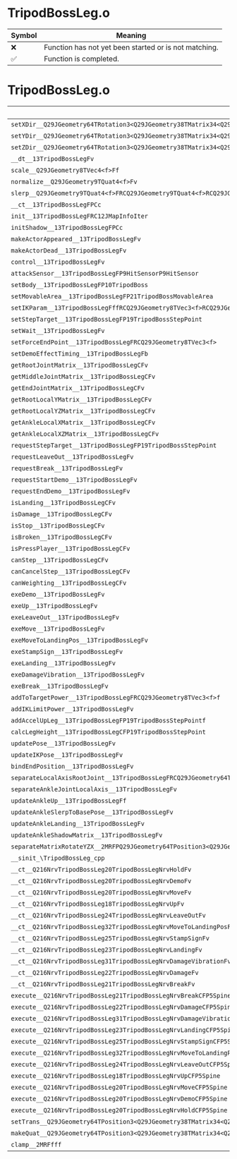 # TripodBossLeg.o
| Symbol | Meaning 
| ------------- | ------------- 
| :x: | Function has not yet been started or is not matching. 
| :white_check_mark: | Function is completed. 


# TripodBossLeg.o
| Symbol | Decompiled? |
| ------------- | ------------- |
| `setXDir__Q29JGeometry64TRotation3<Q29JGeometry38TMatrix34<Q29JGeometry13SMatrix34C<f>>>Ffff` | :x: |
| `setYDir__Q29JGeometry64TRotation3<Q29JGeometry38TMatrix34<Q29JGeometry13SMatrix34C<f>>>Ffff` | :x: |
| `setZDir__Q29JGeometry64TRotation3<Q29JGeometry38TMatrix34<Q29JGeometry13SMatrix34C<f>>>Ffff` | :x: |
| `__dt__13TripodBossLegFv` | :x: |
| `scale__Q29JGeometry8TVec4<f>Ff` | :x: |
| `normalize__Q29JGeometry9TQuat4<f>Fv` | :x: |
| `slerp__Q29JGeometry9TQuat4<f>FRCQ29JGeometry9TQuat4<f>RCQ29JGeometry9TQuat4<f>f` | :x: |
| `__ct__13TripodBossLegFPCc` | :x: |
| `init__13TripodBossLegFRC12JMapInfoIter` | :x: |
| `initShadow__13TripodBossLegFPCc` | :x: |
| `makeActorAppeared__13TripodBossLegFv` | :x: |
| `makeActorDead__13TripodBossLegFv` | :x: |
| `control__13TripodBossLegFv` | :x: |
| `attackSensor__13TripodBossLegFP9HitSensorP9HitSensor` | :x: |
| `setBody__13TripodBossLegFP10TripodBoss` | :x: |
| `setMovableArea__13TripodBossLegFP21TripodBossMovableArea` | :x: |
| `setIKParam__13TripodBossLegFffRCQ29JGeometry8TVec3<f>RCQ29JGeometry8TVec3<f>RCQ29JGeometry8TVec3<f>` | :x: |
| `setStepTarget__13TripodBossLegFP19TripodBossStepPoint` | :x: |
| `setWait__13TripodBossLegFv` | :x: |
| `setForceEndPoint__13TripodBossLegFRCQ29JGeometry8TVec3<f>` | :x: |
| `setDemoEffectTiming__13TripodBossLegFb` | :x: |
| `getRootJointMatrix__13TripodBossLegCFv` | :x: |
| `getMiddleJointMatrix__13TripodBossLegCFv` | :x: |
| `getEndJointMatrix__13TripodBossLegCFv` | :x: |
| `getRootLocalYMatrix__13TripodBossLegCFv` | :x: |
| `getRootLocalYZMatrix__13TripodBossLegCFv` | :x: |
| `getAnkleLocalXMatrix__13TripodBossLegCFv` | :x: |
| `getAnkleLocalXZMatrix__13TripodBossLegCFv` | :x: |
| `requestStepTarget__13TripodBossLegFP19TripodBossStepPoint` | :x: |
| `requestLeaveOut__13TripodBossLegFv` | :x: |
| `requestBreak__13TripodBossLegFv` | :x: |
| `requestStartDemo__13TripodBossLegFv` | :x: |
| `requestEndDemo__13TripodBossLegFv` | :x: |
| `isLanding__13TripodBossLegCFv` | :x: |
| `isDamage__13TripodBossLegCFv` | :x: |
| `isStop__13TripodBossLegCFv` | :x: |
| `isBroken__13TripodBossLegCFv` | :x: |
| `isPressPlayer__13TripodBossLegCFv` | :x: |
| `canStep__13TripodBossLegCFv` | :x: |
| `canCancelStep__13TripodBossLegCFv` | :x: |
| `canWeighting__13TripodBossLegCFv` | :x: |
| `exeDemo__13TripodBossLegFv` | :x: |
| `exeUp__13TripodBossLegFv` | :x: |
| `exeLeaveOut__13TripodBossLegFv` | :x: |
| `exeMove__13TripodBossLegFv` | :x: |
| `exeMoveToLandingPos__13TripodBossLegFv` | :x: |
| `exeStampSign__13TripodBossLegFv` | :x: |
| `exeLanding__13TripodBossLegFv` | :x: |
| `exeDamageVibration__13TripodBossLegFv` | :x: |
| `exeBreak__13TripodBossLegFv` | :x: |
| `addToTargetPower__13TripodBossLegFRCQ29JGeometry8TVec3<f>f` | :x: |
| `addIKLimitPower__13TripodBossLegFv` | :x: |
| `addAccelUpLeg__13TripodBossLegFP19TripodBossStepPointf` | :x: |
| `calcLegHeight__13TripodBossLegCFP19TripodBossStepPoint` | :x: |
| `updatePose__13TripodBossLegFv` | :x: |
| `updateIKPose__13TripodBossLegFv` | :x: |
| `bindEndPosition__13TripodBossLegFv` | :x: |
| `separateLocalAxisRootJoint__13TripodBossLegFRCQ29JGeometry64TPosition3<Q29JGeometry38TMatrix34<Q29JGeometry13SMatrix34C<f>>>` | :x: |
| `separateAnkleJointLocalAxis__13TripodBossLegFv` | :x: |
| `updateAnkleUp__13TripodBossLegFf` | :x: |
| `updateAnkleSlerpToBasePose__13TripodBossLegFv` | :x: |
| `updateAnkleLanding__13TripodBossLegFv` | :x: |
| `updateAnkleShadowMatrix__13TripodBossLegFv` | :x: |
| `separateMatrixRotateYZX__2MRFPQ29JGeometry64TPosition3<Q29JGeometry38TMatrix34<Q29JGeometry13SMatrix34C<f>>>PQ29JGeometry64TPosition3<Q29JGeometry38TMatrix34<Q29JGeometry13SMatrix34C<f>>>RCQ29JGeometry64TPosition3<Q29JGeometry38TMatrix34<Q29JGeometry13SMatrix34C<f>>>RCQ29JGeometry64TPosition3<Q29JGeometry38TMatrix34<Q29JGeometry13SMatrix34C<f>>>` | :x: |
| `__sinit_\TripodBossLeg_cpp` | :x: |
| `__ct__Q216NrvTripodBossLeg20TripodBossLegNrvHoldFv` | :x: |
| `__ct__Q216NrvTripodBossLeg20TripodBossLegNrvDemoFv` | :x: |
| `__ct__Q216NrvTripodBossLeg20TripodBossLegNrvMoveFv` | :x: |
| `__ct__Q216NrvTripodBossLeg18TripodBossLegNrvUpFv` | :x: |
| `__ct__Q216NrvTripodBossLeg24TripodBossLegNrvLeaveOutFv` | :x: |
| `__ct__Q216NrvTripodBossLeg32TripodBossLegNrvMoveToLandingPosFv` | :x: |
| `__ct__Q216NrvTripodBossLeg25TripodBossLegNrvStampSignFv` | :x: |
| `__ct__Q216NrvTripodBossLeg23TripodBossLegNrvLandingFv` | :x: |
| `__ct__Q216NrvTripodBossLeg31TripodBossLegNrvDamageVibrationFv` | :x: |
| `__ct__Q216NrvTripodBossLeg22TripodBossLegNrvDamageFv` | :x: |
| `__ct__Q216NrvTripodBossLeg21TripodBossLegNrvBreakFv` | :x: |
| `execute__Q216NrvTripodBossLeg21TripodBossLegNrvBreakCFP5Spine` | :x: |
| `execute__Q216NrvTripodBossLeg22TripodBossLegNrvDamageCFP5Spine` | :x: |
| `execute__Q216NrvTripodBossLeg31TripodBossLegNrvDamageVibrationCFP5Spine` | :x: |
| `execute__Q216NrvTripodBossLeg23TripodBossLegNrvLandingCFP5Spine` | :x: |
| `execute__Q216NrvTripodBossLeg25TripodBossLegNrvStampSignCFP5Spine` | :x: |
| `execute__Q216NrvTripodBossLeg32TripodBossLegNrvMoveToLandingPosCFP5Spine` | :x: |
| `execute__Q216NrvTripodBossLeg24TripodBossLegNrvLeaveOutCFP5Spine` | :x: |
| `execute__Q216NrvTripodBossLeg18TripodBossLegNrvUpCFP5Spine` | :x: |
| `execute__Q216NrvTripodBossLeg20TripodBossLegNrvMoveCFP5Spine` | :x: |
| `execute__Q216NrvTripodBossLeg20TripodBossLegNrvDemoCFP5Spine` | :x: |
| `execute__Q216NrvTripodBossLeg20TripodBossLegNrvHoldCFP5Spine` | :x: |
| `setTrans__Q29JGeometry64TPosition3<Q29JGeometry38TMatrix34<Q29JGeometry13SMatrix34C<f>>>Ffff` | :x: |
| `makeQuat__Q29JGeometry64TPosition3<Q29JGeometry38TMatrix34<Q29JGeometry13SMatrix34C<f>>>FRCQ29JGeometry9TQuat4<f>` | :x: |
| `clamp__2MRFfff` | :x: |

